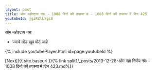```yaml
---
layout: post
title: ओम महोश्टाय नमः - 1008 दिनों की तपस्या म - 1008 दिनों की तपस्या में दिन 425
youtubeId: jgiRZlLYgc8
---
```

 
 
 ओम महोश्टाय नमः  
 
 -  ज्याचे तोंड खूप मोठे आहे 
 
  
 
  
 
 
 
 
 
 


{% include youtubePlayer.html id=page.youtubeId %}
 
[Next]({{ site.baseurl }}{% link  split1/_posts/2013-12-28-ओम महा निर्णय नमः - 1008 दिनों की तपस्या में दिन 423.md%})
 

